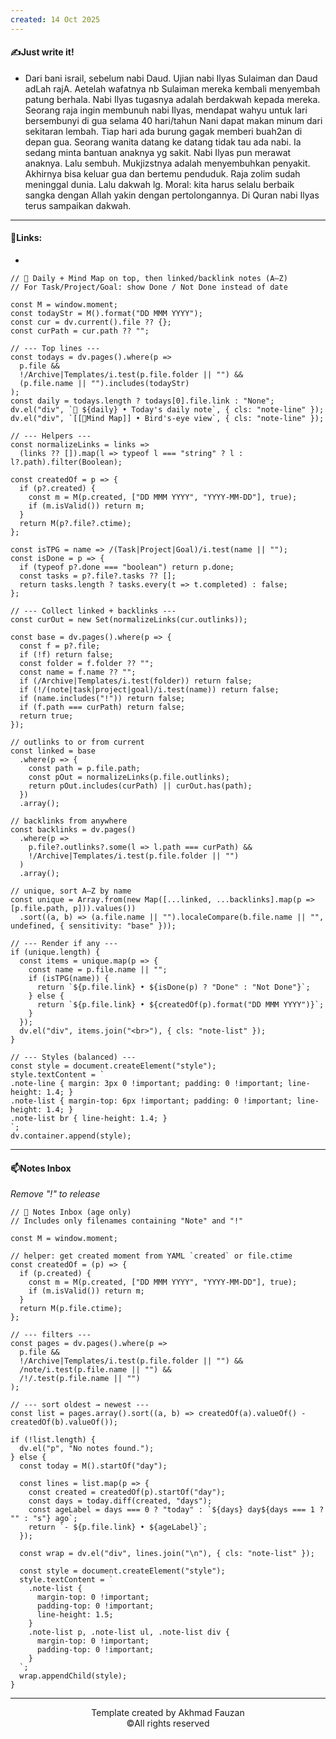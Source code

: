 ```yaml
---
created: 14 Oct 2025
---
```

#### ✍️Just write it!
- Dari bani israil, sebelum nabi Daud.
Ujian nabi Ilyas 
Sulaiman dan Daud adLah rajA. Aetelah wafatnya nb Sulaiman mereka kembali menyembah patung berhala.
Nabi Ilyas tugasnya adalah berdakwah kepada mereka.
Seorang raja ingin membunuh nabi Ilyas, mendapat wahyu untuk lari bersembunyi di gua selama 40 hari/tahun
Nani dapat makan minum dari sekitaran lembah. Tiap hari ada burung gagak memberi buah2an di depan gua.
Seorang wanita datang ke datang tidak tau ada nabi. Ia sedang minta bantuan anaknya yg sakit. Nabi Ilyas pun merawat anaknya. Lalu sembuh. Mukjizstnya adalah menyembuhkan penyakit. Akhirnya bisa keluar gua dan bertemu penduduk.
Raja zolim sudah meninggal dunia. Lalu dakwah lg.
Moral: kita harus selalu berbaik sangka dengan Allah yakin dengan pertolongannya.
Di Quran nabi Ilyas terus sampaikan dakwah. 



___
#### 🔗Links:
-
~~~dataviewjs
// 📅 Daily + Mind Map on top, then linked/backlink notes (A–Z)
// For Task/Project/Goal: show Done / Not Done instead of date

const M = window.moment;
const todayStr = M().format("DD MMM YYYY");
const cur = dv.current().file ?? {};
const curPath = cur.path ?? "";

// --- Top lines ---
const todays = dv.pages().where(p =>
  p.file &&
  !/Archive|Templates/i.test(p.file.folder || "") &&
  (p.file.name || "").includes(todayStr)
);
const daily = todays.length ? todays[0].file.link : "None";
dv.el("div", `📅 ${daily} • Today's daily note`, { cls: "note-line" });
dv.el("div", `[[🧠Mind Map]] • Bird's-eye view`, { cls: "note-line" });

// --- Helpers ---
const normalizeLinks = links =>
  (links ?? []).map(l => typeof l === "string" ? l : l?.path).filter(Boolean);

const createdOf = p => {
  if (p?.created) {
    const m = M(p.created, ["DD MMM YYYY", "YYYY-MM-DD"], true);
    if (m.isValid()) return m;
  }
  return M(p?.file?.ctime);
};

const isTPG = name => /(Task|Project|Goal)/i.test(name || "");
const isDone = p => {
  if (typeof p?.done === "boolean") return p.done;
  const tasks = p?.file?.tasks ?? [];
  return tasks.length ? tasks.every(t => t.completed) : false;
};

// --- Collect linked + backlinks ---
const curOut = new Set(normalizeLinks(cur.outlinks));

const base = dv.pages().where(p => {
  const f = p?.file;
  if (!f) return false;
  const folder = f.folder ?? "";
  const name = f.name ?? "";
  if (/Archive|Templates/i.test(folder)) return false;
  if (!/(note|task|project|goal)/i.test(name)) return false;
  if (name.includes("!")) return false;
  if (f.path === curPath) return false;
  return true;
});

// outlinks to or from current
const linked = base
  .where(p => {
    const path = p.file.path;
    const pOut = normalizeLinks(p.file.outlinks);
    return pOut.includes(curPath) || curOut.has(path);
  })
  .array();

// backlinks from anywhere
const backlinks = dv.pages()
  .where(p =>
    p.file?.outlinks?.some(l => l.path === curPath) &&
    !/Archive|Templates/i.test(p.file.folder || "")
  )
  .array();

// unique, sort A–Z by name
const unique = Array.from(new Map([...linked, ...backlinks].map(p => [p.file.path, p])).values())
  .sort((a, b) => (a.file.name || "").localeCompare(b.file.name || "", undefined, { sensitivity: "base" }));

// --- Render if any ---
if (unique.length) {
  const items = unique.map(p => {
    const name = p.file.name || "";
    if (isTPG(name)) {
      return `${p.file.link} • ${isDone(p) ? "Done" : "Not Done"}`;
    } else {
      return `${p.file.link} • ${createdOf(p).format("DD MMM YYYY")}`;
    }
  });
  dv.el("div", items.join("<br>"), { cls: "note-list" });
}

// --- Styles (balanced) ---
const style = document.createElement("style");
style.textContent = `
.note-line { margin: 3px 0 !important; padding: 0 !important; line-height: 1.4; }
.note-list { margin-top: 6px !important; padding: 0 !important; line-height: 1.4; }
.note-list br { line-height: 1.4; }
`;
dv.container.append(style);
~~~
___
#### 📫Notes Inbox 
*Remove "!" to release*
~~~dataviewjs
// 📂 Notes Inbox (age only)
// Includes only filenames containing "Note" and "!"

const M = window.moment;

// helper: get created moment from YAML `created` or file.ctime
const createdOf = (p) => {
  if (p.created) {
    const m = M(p.created, ["DD MMM YYYY", "YYYY-MM-DD"], true);
    if (m.isValid()) return m;
  }
  return M(p.file.ctime);
};

// --- filters ---
const pages = dv.pages().where(p =>
  p.file &&
  !/Archive|Templates/i.test(p.file.folder || "") &&
  /note/i.test(p.file.name || "") &&
  /!/.test(p.file.name || "")
);

// --- sort oldest → newest ---
const list = pages.array().sort((a, b) => createdOf(a).valueOf() - createdOf(b).valueOf());

if (!list.length) {
  dv.el("p", "No notes found.");
} else {
  const today = M().startOf("day");

  const lines = list.map(p => {
    const created = createdOf(p).startOf("day");
    const days = today.diff(created, "days");
    const ageLabel = days === 0 ? "today" : `${days} day${days === 1 ? "" : "s"} ago`;
    return `- ${p.file.link} • ${ageLabel}`;
  });

  const wrap = dv.el("div", lines.join("\n"), { cls: "note-list" });

  const style = document.createElement("style");
  style.textContent = `
    .note-list {
      margin-top: 0 !important;
      padding-top: 0 !important;
      line-height: 1.5;
    }
    .note-list p, .note-list ul, .note-list div {
      margin-top: 0 !important;
      padding-top: 0 !important;
    }
  `;
  wrap.appendChild(style);
}
~~~
___
<p align="center">Template created by Akhmad Fauzan<br>©️All rights reserved</p>

